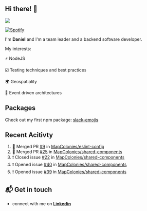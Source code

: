 ## Hi there! 👋

<p>
  <img src="https://github-readme-stats.vercel.app/api?username=syncush&theme=tokyonight">
</p>

[![Spotify](https://novatorem-rust.vercel.app/api/spotify)](https://open.spotify.com/user/syncush)

I'm **Daniel** and I'm a team leader and a backend software developer.

My interests:

⚡ NodeJS

☑️ Testing techniques and best practices

🌍 Geospatiality

🧠 Event driven architectures

## Packages
Check out my first npm package: [slack-emojis](https://www.npmjs.com/package/slack-emojis)

## Recent Acitivty
<!--START_SECTION:activity-->
1. 🎉 Merged PR [#9](https://github.com//MapColonies/eslint-config/pull/9) in [MapColonies/eslint-config](https://github.com//MapColonies/eslint-config)
2. 🎉 Merged PR [#25](https://github.com//MapColonies/shared-components/pull/25) in [MapColonies/shared-components](https://github.com//MapColonies/shared-components)
3. ❗️ Closed issue [#22](https://github.com//MapColonies/shared-components/issues/22) in [MapColonies/shared-components](https://github.com//MapColonies/shared-components)
4. ❗️ Opened issue [#40](https://github.com//MapColonies/shared-components/issues/40) in [MapColonies/shared-components](https://github.com//MapColonies/shared-components)
5. ❗️ Opened issue [#39](https://github.com//MapColonies/shared-components/issues/39) in [MapColonies/shared-components](https://github.com//MapColonies/shared-components)
<!--END_SECTION:activity-->

## 📬 Get in touch

* connect with me on [**Linkedin**](https://www.linkedin.com/in/daniel-hermon-927372144/)
